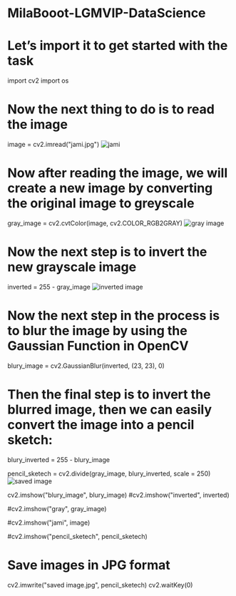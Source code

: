 # MilaBooot-LGMVIP-DataScience
# Let’s import it to get started with the task
import cv2
import os

# Now the next thing to do is to read the image
image = cv2.imread("jami.jpg")
![jami](https://user-images.githubusercontent.com/57688047/129746695-769890cc-48af-4551-832f-62672b11fc15.jpg)

# Now after reading the image, we will create a new image by converting the original image to greyscale
gray_image = cv2.cvtColor(image, cv2.COLOR_RGB2GRAY)
![gray image](https://user-images.githubusercontent.com/57688047/129746779-12b7092f-a1cd-415b-9647-0aff4a6563a9.jpg)

# Now the next step is to invert the new grayscale image
inverted = 255 - gray_image
![inverted image](https://user-images.githubusercontent.com/57688047/129746823-c0960c2f-af74-4f36-ad29-e7620c233384.jpg)

# Now the next step in the process is to blur the image by using the Gaussian Function in OpenCV
blury_image = cv2.GaussianBlur(inverted, (23, 23), 0)

# Then the final step is to invert the blurred image, then we can easily convert the image into a pencil sketch:
blury_inverted = 255 - blury_image

pencil_sketech = cv2.divide(gray_image, blury_inverted, scale = 250)
![saved image](https://user-images.githubusercontent.com/57688047/129746945-76997db0-c72e-4289-a000-37ece912e214.jpg)

cv2.imshow("blury_image", blury_image)
#cv2.imshow("inverted", inverted)

#cv2.imshow("gray", gray_image)

#cv2.imshow("jami", image)

#cv2.imshow("pencil_sketech", pencil_sketech)

# Save images in JPG format
cv2.imwrite("saved image.jpg", pencil_sketech)
cv2.waitKey(0)
